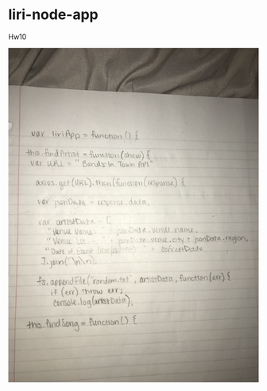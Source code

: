 # liri-node-app
Hw10

![myimage-alt-tag](https://raw.githubusercontent.com/sstephens4/liri-node-app/master/images/hw10.JPG)
